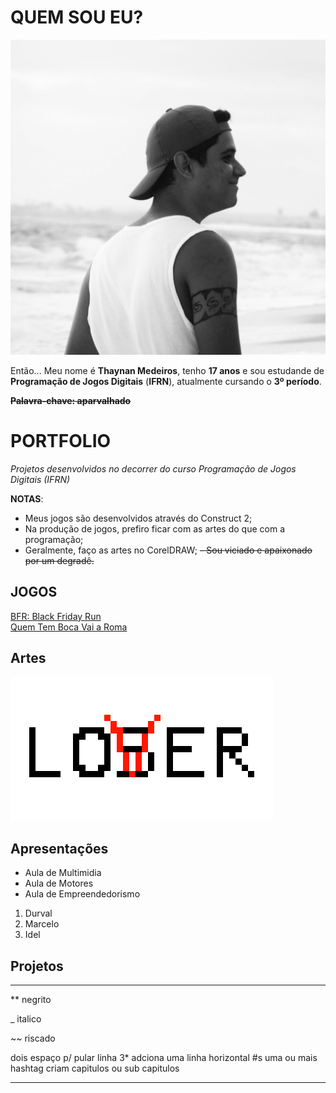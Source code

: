 # QUEM SOU EU?

![minhafoto](eusoupraieiro.jpg)

Então... Meu nome é **Thaynan Medeiros**, tenho **17 anos** e sou estudande de **Programação de Jogos Digitais** (**IFRN**), atualmente cursando o **3º período**.

**~~Palavra-chave: aparvalhado~~**

# PORTFOLIO

_Projetos desenvolvidos no decorrer do curso Programação de Jogos Digitais (IFRN)_

**NOTAS**:
- Meus jogos são desenvolvidos através do Construct 2;
- Na produção de jogos, prefiro ficar com as artes do que com a programação;
- Geralmente, faço as artes no CorelDRAW;
~~- Sou viciado e apaixonado por um degradê.~~

## JOGOS

[BFR: Black Friday Run](https://thaynanmedeiros.github.io/BFR/)  
[Quem Tem Boca Vai a Roma](https://thaynanmedeiros.github.io/QTBVAR2/)

## Artes  

![teste1](loser.png)  

## Apresentações
* Aula de Multimidia
* Aula de Motores
* Aula de Empreendedorismo  

1. Durval  
2. Marcelo  
3. Idel

## Projetos

* * *

** negrito

_ italico

~~ riscado

   dois espaço p/ pular linha
 3* adciona uma linha horizontal
 #s uma ou mais hashtag criam capitulos ou sub capitulos  
 
 
 * * *
